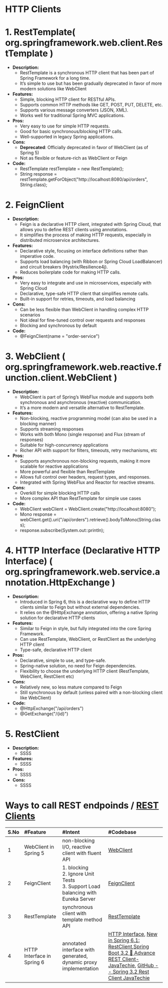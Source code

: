 # HTTP Clients
# 1. RestTemplate( org.springframework.web.client.RestTemplate )
* **Description:**
    * RestTemplate is a synchronous HTTP client that has been part of Spring Framework for a long time.
    * It’s simple to use but has been gradually deprecated in favor of more modern solutions like WebClient
* **Features:**
    * Simple, blocking HTTP client for RESTful APIs.
    * Supports common HTTP methods like GET, POST, PUT, DELETE, etc.
    * Supports various message converters (JSON, XML).
    * Works well for traditional Spring MVC applications.
* **Pros:**
    * Very easy to use for simple HTTP requests.
    * Good for basic synchronous/blocking HTTP calls.
    * Well-supported in legacy Spring applications.
* **Cons:**
    * **Deprecated**: Officially deprecated in favor of WebClient (as of Spring 5)
    * Not as flexible or feature-rich as WebClient or Feign
* **Code:**
    * RestTemplate restTemplate = new RestTemplate();
    * String response = restTemplate.getForObject("http://localhost:8080/api/orders", String.class);
# 2. FeignClient
* **Description:**
    * Feign is a declarative HTTP client, integrated with Spring Cloud, that allows you to define REST clients using annotations.
    * It simplifies the process of making HTTP requests, especially in distributed microservice architectures.
* **Features:**
    * Declarative style, focusing on interface definitions rather than imperative code.
    * Supports load balancing (with Ribbon or Spring Cloud LoadBalancer) and circuit breakers (Hystrix/Resilience4j).
    * Reduces boilerplate code for making HTTP calls.
* **Pros:**
    * Very easy to integrate and use in microservices, especially with Spring Cloud
    * Declarative, type-safe HTTP client that simplifies remote calls.
    * Built-in support for retries, timeouts, and load balancing
* **Cons:**
    * Can be less flexible than WebClient in handling complex HTTP scenarios
    * Not ideal for fine-tuned control over requests and responses
    * Blocking and synchronous by default
* **Code:**
    * @FeignClient(name = "order-service")
# 3. WebClient ( org.springframework.web.reactive.function.client.WebClient )
* **Description:**
    * WebClient is part of Spring’s WebFlux module and supports both synchronous and asynchronous (reactive) communication.
    * It’s a more modern and versatile alternative to RestTemplate.
* **Features:**
    * Non-blocking, reactive programming model (can also be used in a blocking manner)
    * Supports streaming responses
    * Works with both Mono (single response) and Flux (stream of responses)
    * Suitable for high-concurrency applications
    * Richer API with support for filters, timeouts, retry mechanisms, etc
* **Pros:**
    * Supports asynchronous non-blocking requests, making it more scalable for reactive applications
    * More powerful and flexible than RestTemplate
    * Allows full control over headers, request types, and responses.
    * Integrated with Spring WebFlux and Reactor for reactive streams.
* **Cons:**
    * Overkill for simple blocking HTTP calls
    * More complex API than RestTemplate for simple use cases
* **Code:**
    * WebClient webClient = WebClient.create("http://localhost:8080");
    * Mono<String> response = webClient.get().uri("/api/orders").retrieve().bodyToMono(String.class);
    * response.subscribe(System.out::println);
# 4. HTTP Interface (Declarative HTTP Interface) ( org.springframework.web.service.annotation.HttpExchange )
* **Description:**
    *  Introduced in Spring 6, this is a declarative way to define HTTP clients similar to Feign but without external dependencies.
    *  It relies on the @HttpExchange annotation, offering a native Spring solution for declarative HTTP clients
* **Features:**
    * Similar to Feign in style, but fully integrated into the core Spring Framework.
    * Can use RestTemplate, WebClient, or RestClient as the underlying HTTP client
    * Type-safe, declarative HTTP client
* **Pros:**
    * Declarative, simple to use, and type-safe.
    * Spring-native solution, no need for Feign dependencies.
    * Flexibility to choose the underlying HTTP client (RestTemplate, WebClient, RestClient etc)
* **Cons:**
    * Relatively new, so less mature compared to Feign
    * Still synchronous by default (unless paired with a non-blocking client like WebClient)
* **Code:**
    * @HttpExchange("/api/orders")
    * @GetExchange("/{id}")
# 5. RestClient
* **Description:**
    * SSSS
* **Features:**
    * SSSS
* **Pros:**
    * SSSS
* **Cons:**
    * SSSS 





# Ways to call REST endpoinds / [REST Clients](https://docs.spring.io/spring-framework/reference/integration/rest-clients.html)
|S.No | #Feature  | #Intent |#Codebase |
| :--- | :--- | :--- |:--- |
| 1| WebClient in Spring 5| non-blocking I/O, reactive client with fluent API | [WebClient](https://www.baeldung.com/spring-5-webclient)|
| 2| FeignClient | 1. blocking<br>2. Ignore Unit Tests<br>3. Support Load balancing with Eureka Server  |[FeignClient](https://cloud.spring.io/spring-cloud-netflix/multi/multi_spring-cloud-feign.html)|
| 3| RestTemplate |  synchronous client with template method API | [RestTemplate](https://www.baeldung.com/rest-template)|
| 4| HTTP Interface in Spring 6| annotated interface with generated, dynamic proxy implementation  |[HTTP Interface](https://www.baeldung.com/spring-6-http-interface), [New in Spring 6.1: RestClient](https://spring.io/blog/2023/07/13/new-in-spring-6-1-restclient),[Spring Boot 3.2 🚀 Advance REST Client-JavaTechie](https://www.youtube.com/watch?v=JnfXVGN0vtc), [GitHub -- Spring 3.2 Rest Client JavaTechie](https://github.com/Java-Techie-jt/spring-3.2-rest-client/tree/main) |
